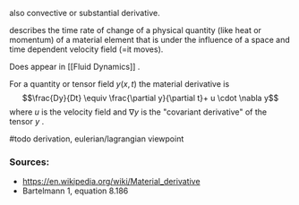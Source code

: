 


also convective or substantial derivative.

describes the time rate of change of a physical quantity (like heat or momentum) of a material element that is under the influence of a space and time dependent velocity field (=it moves).

Does appear in [[Fluid Dynamics]] .

For a quantity or tensor field $y(x,t)$ the material derivative is
$$\frac{Dy}{Dt} \equiv \frac{\partial y}{\partial t}+ u \cdot \nabla y$$
where $u$ is the velocity field and $\nabla y$ is the "covariant derivative" of the tensor $y$ .



#todo derivation, eulerian/lagrangian viewpoint



### Sources:
- https://en.wikipedia.org/wiki/Material_derivative
- Bartelmann 1, equation 8.186